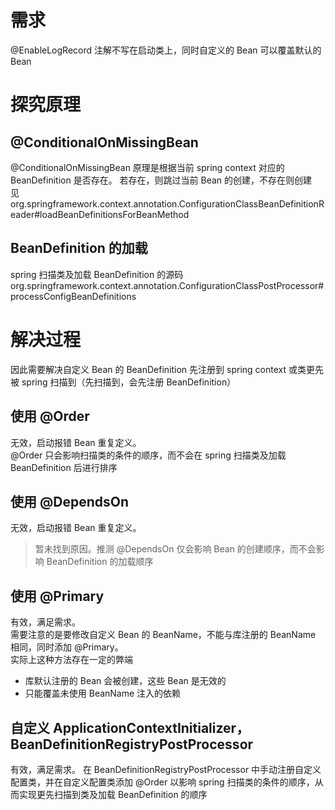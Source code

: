 # 需求

@EnableLogRecord 注解不写在启动类上，同时自定义的 Bean 可以覆盖默认的 Bean

# 探究原理

## @ConditionalOnMissingBean

@ConditionalOnMissingBean 原理是根据当前 spring context 对应的 BeanDefinition 是否存在。
若存在，则跳过当前 Bean 的创建，不存在则创建  
见 org.springframework.context.annotation.ConfigurationClassBeanDefinitionReader#loadBeanDefinitionsForBeanMethod

## BeanDefinition 的加载

spring 扫描类及加载 BeanDefinition 的源码  
org.springframework.context.annotation.ConfigurationClassPostProcessor#processConfigBeanDefinitions

# 解决过程

因此需要解决自定义 Bean 的 BeanDefinition 先注册到 spring context 或类更先被 spring 扫描到（先扫描到，会先注册
BeanDefinition）

## 使用 @Order

无效，启动报错 Bean 重复定义。  
@Order 只会影响扫描类的条件的顺序，而不会在 spring 扫描类及加载 BeanDefinition 后进行排序

## 使用 @DependsOn

无效，启动报错 Bean 重复定义。

> 暂未找到原因。推测 @DependsOn 仅会影响 Bean 的创建顺序，而不会影响 BeanDefinition 的加载顺序

## 使用 @Primary

有效，满足需求。  
需要注意的是要修改自定义 Bean 的 BeanName，不能与库注册的 BeanName 相同，同时添加 @Primary。  
实际上这种方法存在一定的弊端
* 库默认注册的 Bean 会被创建，这些 Bean 是无效的
* 只能覆盖未使用 BeanName 注入的依赖

## 自定义 ApplicationContextInitializer，BeanDefinitionRegistryPostProcessor

有效，满足需求。
在 BeanDefinitionRegistryPostProcessor 中手动注册自定义配置类，并在自定义配置类添加 @Order 以影响 spring 扫描类的条件的顺序，从而实现更先扫描到类及加载
BeanDefinition 的顺序
